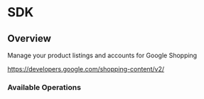 # SDK

## Overview

Manage your product listings and accounts for Google Shopping

<https://developers.google.com/shopping-content/v2/>
### Available Operations

